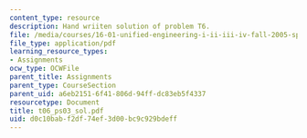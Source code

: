 ```yaml
---
content_type: resource
description: Hand wriiten solution of problem T6.
file: /media/courses/16-01-unified-engineering-i-ii-iii-iv-fall-2005-spring-2006/d0c10babf2df74ef3d00bc9c929bdeff_t06_ps03_sol.pdf
file_type: application/pdf
learning_resource_types:
- Assignments
ocw_type: OCWFile
parent_title: Assignments
parent_type: CourseSection
parent_uid: a6eb2151-6f41-806d-94ff-dc83eb5f4337
resourcetype: Document
title: t06_ps03_sol.pdf
uid: d0c10bab-f2df-74ef-3d00-bc9c929bdeff
---
```

